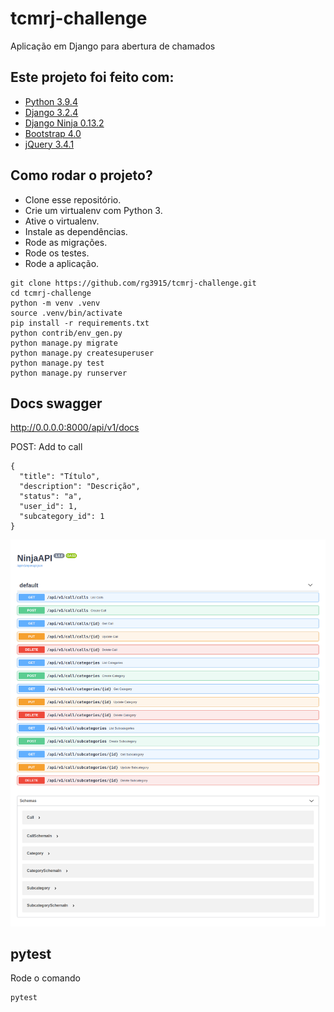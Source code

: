 # tcmrj-challenge

Aplicação em Django para abertura de chamados

## Este projeto foi feito com:

* [Python 3.9.4](https://www.python.org/)
* [Django 3.2.4](https://www.djangoproject.com/)
* [Django Ninja 0.13.2](https://django-ninja.rest-framework.com/)
* [Bootstrap 4.0](https://getbootstrap.com/)
* [jQuery 3.4.1](https://jquery.com/)

## Como rodar o projeto?

* Clone esse repositório.
* Crie um virtualenv com Python 3.
* Ative o virtualenv.
* Instale as dependências.
* Rode as migrações.
* Rode os testes.
* Rode a aplicação.

```
git clone https://github.com/rg3915/tcmrj-challenge.git
cd tcmrj-challenge
python -m venv .venv
source .venv/bin/activate
pip install -r requirements.txt
python contrib/env_gen.py
python manage.py migrate
python manage.py createsuperuser
python manage.py test
python manage.py runserver
```

## Docs swagger

http://0.0.0.0:8000/api/v1/docs


POST: Add to call

```
{
  "title": "Título",
  "description": "Descrição",
  "status": "a",
  "user_id": 1,
  "subcategory_id": 1
}
```

![img/docs.png](img/docs.png)


## pytest

Rode o comando

```
pytest
```

